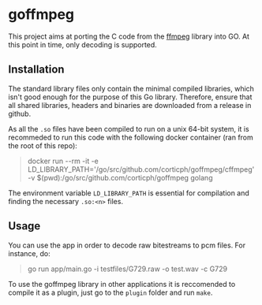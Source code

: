 # goffmpeg

This project aims at porting the C code from the [ffmpeg](https://www.ffmpeg.org/) library into GO. At this point in time, only decoding is supported.

## Installation

The standard library files only contain the minimal compiled libraries, which isn't good enough for the purpose of this Go library. Therefore, ensure that all shared libraries, headers and binaries are downloaded from a release in github.

As all the `.so` files have been compiled to run on a unix 64-bit system, it is recommeded to run this code with the following docker container (ran from the root of this repo):
>docker run --rm -it -e LD_LIBRARY_PATH='/go/src/github.com/corticph/goffmpeg/cffmpeg' -v $(pwd):/go/src/github.com/corticph/goffmpeg  golang

The environment variable `LD_LIBRARY_PATH` is essential for compilation and finding the necessary `.so:<n>` files.

## Usage

You can use the app in order to decode raw bitestreams to pcm files. For instance, do:
> go run app/main.go -i testfiles/G729.raw -o test.wav -c G729

To use the goffmpeg library in other applications it is reccomended to compile it as a plugin, just go to the `plugin` folder and run `make`.

